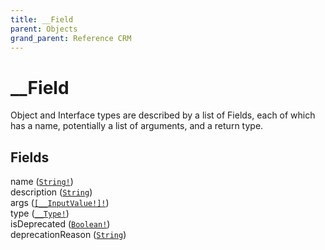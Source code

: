 ```yaml
---
title: __Field
parent: Objects
grand_parent: Reference CRM
---
```


# __Field

Object and Interface types are described by a list of Fields, each of which has a name, potentially a list of arguments, and a return type.

## Fields

<div class="field-entry ">
  <span id="name" class="field-name anchored">name (<code><a href="/docs/reference_crm/scalar/string">String!</a></code>)</span>

  <div class="description-wrapper">

  </div>
</div>

<div class="field-entry ">
  <span id="description" class="field-name anchored">description (<code><a href="/docs/reference_crm/scalar/string">String</a></code>)</span>

  <div class="description-wrapper">

  </div>
</div>

<div class="field-entry ">
  <span id="args" class="field-name anchored">args (<code><a href="/docs/reference_crm/object/__input_value">[__InputValue!]!</a></code>)</span>

  <div class="description-wrapper">

  </div>
</div>

<div class="field-entry ">
  <span id="type" class="field-name anchored">type (<code><a href="/docs/reference_crm/object/__type">__Type!</a></code>)</span>

  <div class="description-wrapper">

  </div>
</div>

<div class="field-entry ">
  <span id="is_deprecated" class="field-name anchored">isDeprecated (<code><a href="/docs/reference_crm/scalar/boolean">Boolean!</a></code>)</span>

  <div class="description-wrapper">

  </div>
</div>

<div class="field-entry ">
  <span id="deprecation_reason" class="field-name anchored">deprecationReason (<code><a href="/docs/reference_crm/scalar/string">String</a></code>)</span>

  <div class="description-wrapper">

  </div>
</div>


